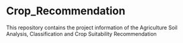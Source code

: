 # Crop_Recommendation
This repository contains the project information of the Agriculture Soil Analysis, Classification and Crop Suitability Recommendation 
